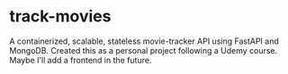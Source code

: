 # track-movies
A containerized, scalable, stateless movie-tracker API using FastAPI and MongoDB. Created this as a personal project following a Udemy course. Maybe I'll add a frontend in the future.
